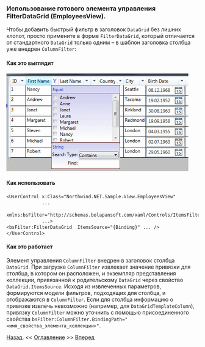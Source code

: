 ﻿### Использование готового элемента управления FilterDataGrid (EmployeesView).
Чтобы добавить быстрый фильтр в заголовок `DataGrid` без лишних хлопот, 
просто примените в форме `FilterDataGrid`, который отличается от стандартного `DataGrid` только одним
– в шаблон заголовка столбца уже внедрен `ColumnFilter`:
#### Как это выглядит
![DataGrid column filter](Picture/Pic1.gif "Рис.1")
#### Как использовать
    <UserControl x:Class="Northwind.NET.Sample.View.EmployeesView"
                 ...
                 xmlns:bsFilter="http://schemas.bolapansoft.com/xaml/Controls/ItemsFilter"
                 ...>
    <bsFilter:FilterDataGrid  ItemsSource="{Binding}" ... />
    </UserControl>
#### Как это работает
Элемент управления `ColumnFilter` внедрен в заголовок столбца `DataGrid`. При загрузке `ColumnFilter`
извлекает значение привязки для столбца, в котором он расположен, и экземпляр представления коллекции, привязанной к родительскому `DataGrid`
через свойство `DataGrid.ItemsSource`. Исходя из извлеченных параметров, формируются модели фильтров,
подходящих для столбца, и отображаются в `ColumnFilter`. 
Если для столбца информацию о привязке извлечь невозможно (например, для `DataGridTemplateColumn`),
привязку `ColumnFilter` можно уточнить с помощью присоединенного свойства
`bsFilter:ColumnFilter.BindingPath="<имя_свойства_элемента_коллекции>"`.


[Назад](ALittleBackground.md "Немного предыстории: Предпосылки для использования. Детали реализации."). <<
[Оглавление](Readme.md) >>
[Вперед](Examle2.CategoriesView.md "Внедрение в DataGrid через стиль (CategoriesView)")